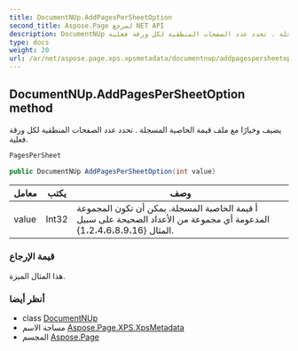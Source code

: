 ```yaml
---
title: DocumentNUp.AddPagesPerSheetOption
second_title: Aspose.Page لمرجع NET API
description: DocumentNUp طريقة. يضيف وخيارًا مع ملف قيمة الخاصية المسجلة . تحدد عدد الصفحات المنطقية لكل ورقة فعلية.
type: docs
weight: 20
url: /ar/net/aspose.page.xps.xpsmetadata/documentnup/addpagespersheetoption/
---
```

## DocumentNUp.AddPagesPerSheetOption method

يضيف وخيارًا مع ملف قيمة الخاصية المسجلة . تحدد عدد الصفحات المنطقية لكل ورقة فعلية.

```csharp
PagesPerSheet
```

```csharp
public DocumentNUp AddPagesPerSheetOption(int value)
```

| معامل | يكتب | وصف |
| --- | --- | --- |
| value | Int32 | أ قيمة الخاصية المسجلة. يمكن أن تكون المجموعة المدعومة أي مجموعة من الأعداد الصحيحة على سبيل المثال {1،2،4،6،8،9،16}. |

### قيمة الإرجاع

هذا المثال الميزة.

### أنظر أيضا

* class [DocumentNUp](../)
* مساحة الاسم [Aspose.Page.XPS.XpsMetadata](../../documentnup/)
* المجسم [Aspose.Page](../../../)


